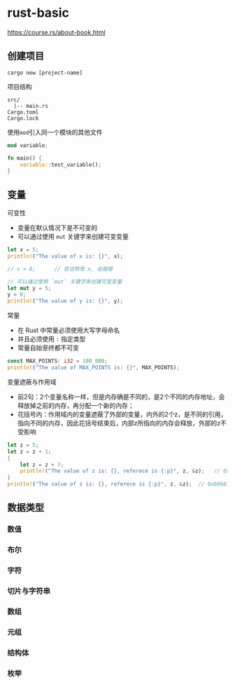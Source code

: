 # rust-basic
https://course.rs/about-book.html
## 创建项目

```shell
cargo new [project-name]
```

项目结构
```shell
src/
  |-- main.rs
Cargo.toml
Cargo.lock
```

使用`mod`引入同一个模块的其他文件
```rs
mod variable;

fn main() {
    variable::test_variable();
}

```

## 变量

可变性
- 变量在默认情况下是不可变的
- 可以通过使用 `mut` 关键字来创建可变变量
```rs
let x = 5;
println!("The value of x is: {}", x);

// x = 6;      // 尝试修改 x, 会报错

// 可以通过使用 `mut` 关键字来创建可变变量
let mut y = 5;
y = 6;
println!("The value of y is: {}", y);
```

常量
- 在 Rust 中常量必须使用大写字母命名
- 并且必须使用 `:` 指定类型
- 常量自始至终都不可变
```rs
const MAX_POINTS: i32 = 100_000;
println!("The value of MAX_POINTS is: {}", MAX_POINTS);
```

变量遮蔽与作用域
- 前2句：2个变量名称一样，但是内存确是不同的，是2个不同的内存地址，会释放掉之前的内存，再分配一个新的内存；
- 花括号内：作用域内的变量遮蔽了外部的变量，内外的2个z，是不同的引用，指向不同的内存，因此花括号结束后，内部z所指向的内存会释放，外部的z不受影响
```rs
let z = 5;
let z = z + 1;
{
    let z = z + 7;
    println!("The value of z is: {}, referece is {:p}", z, &z);   // 0xb9b814f414
}
println!("The value of z is: {}, referece is {:p}", z, &z);  // 0xb9b814f410
```


## 数据类型

### 数值

### 布尔

### 字符

### 切片与字符串

### 数组

### 元组

### 结构体

### 枚举

